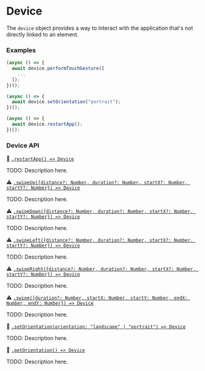 # Device

The `device` object provides a way to interact with the application that's not directly linked to an element.

### Examples

```javascript
(async () => {
  await device.performTouchGesture([
    ...
  ]);
})();
```

```javascript
(async () => {
  await device.setOrientation("portrait");
})();
```

```javascript
(async () => {
  await device.restartApp();
})();
```

### Device API

:hammer: [```.restartApp() => Device```](./device/restartApp.md)

TODO: Description here.

:warning: [```.swipeUp({distance?: Number, duration?: Number, startX?: Number, startY?: Number}) => Device```](./device/swipeUp.md)

TODO: Description here.

:warning: [```.swipeDown({distance?: Number, duration?: Number, startX?: Number, startY?: Number}) => Device```](./device/swipeDown.md)

TODO: Description here.

:warning: [```.swipeLeft({distance?: Number, duration?: Number, startX?: Number, startY?: Number}) => Device```](./device/swipeLeft.md)

TODO: Description here.

:warning: [```.swipeRight({distance?: Number, duration?: Number, startX?: Number, startY?: Number}) => Device```](./device/swipeRight.md)

TODO: Description here.

:warning: [```.swipe({duration?: Number, startX: Number, startY: Number, endX: Number, endY: Number}) => Device```](./device/swipe.md)

TODO: Description here.

:hammer: [```.setOrientation(orientation: "landscape" | "portrait") => Device```](./device/setOrientation.md)

TODO: Description here.

:hammer: [```.getOrientation() => Device```](./device/getOrientation.md)

TODO: Description here.
